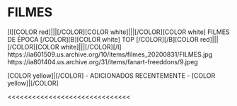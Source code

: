 # FILMES

<channels>
<channel>
<name>[I][COLOR red]|||[/COLOR][COLOR white]|||[/COLOR][COLOR  white] FILMES DE ÉPOCA [/COLOR][B][COLOR white] TOP [/COLOR][/B][COLOR red]|||[/COLOR][COLOR white]|||[/COLOR][/I]</name>
<thumbnail>https://ia601509.us.archive.org/10/items/filmes_20200831/FILMES.jpg</thumbnail>
<externallink></externallink>
<fanart>https://ia801404.us.archive.org/31/items/fanart-freeddons/9.jpeg</fanart>
<info>
  
[COLOR yellow]|[/COLOR] - ADICIONADOS RECENTEMENTE - [COLOR yellow]|[/COLOR]</info>
</channel>
</channels>

<<<<<<<<<<<<<<<<<<<<<<<<<<<<<<
 
 
